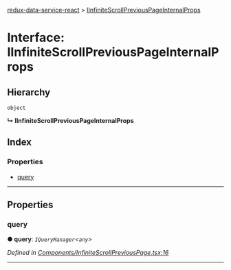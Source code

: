 [redux-data-service-react](../README.md) > [IInfiniteScrollPreviousPageInternalProps](../interfaces/iinfinitescrollpreviouspageinternalprops.md)

# Interface: IInfiniteScrollPreviousPageInternalProps

## Hierarchy

 `object`

**↳ IInfiniteScrollPreviousPageInternalProps**

## Index

### Properties

* [query](iinfinitescrollpreviouspageinternalprops.md#query)

---

## Properties

<a id="query"></a>

###  query

**● query**: *`IQueryManager`<`any`>*

*Defined in [Components/InfiniteScrollPreviousPage.tsx:16](https://github.com/Rediker-Software/redux-data-service-react/blob/819a83f/src/Components/InfiniteScrollPreviousPage.tsx#L16)*

___

